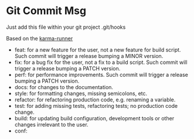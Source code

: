 # Git Commit Msg

Just add this file within your git project .git/hooks

Based on the [karma-runner](https://karma-runner.github.io/6.4/dev/git-commit-msg.html)

- feat: for a new feature for the user, not a new feature for build script. Such commit will trigger a release bumping a MINOR version.
- fix: for a bug fix for the user, not a fix to a build script. Such commit will trigger a release bumping a PATCH version.
- perf: for performance improvements. Such commit will trigger a release bumping a PATCH version.
- docs: for changes to the documentation.
- style: for formatting changes, missing semicolons, etc.
- refactor: for refactoring production code, e.g. renaming a variable.
- test: for adding missing tests, refactoring tests; no production code change.
- build: for updating build configuration, development tools or other changes irrelevant to the user.
- conf:


